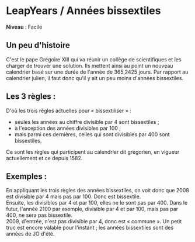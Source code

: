 # LeapYears / Années bissextiles

**Niveau** : Facile 

## Un peu d'histoire

C'est le pape Grégoire XIII qui va réunir un collège de scientifiques et les charger de trouver une solution. Ils mettent ainsi au point un nouveau calendrier basé sur une durée de l'année de 365,2425 jours. Par rapport au calendrier julien, il faut donc qu'il y ait un peu moins d'années bissextiles. 

## Les 3 règles :

D'où les trois règles actuelles pour « bissextiliser » : 
 - seules les années au chiffre divisible par 4 sont bissextiles ; 
 - à l'exception des années divisibles par 100 ; 
 - mais parmi ces dernières, celles qui sont divisibles par 400 sont bissextiles.

Ce sont les règles qui participent au calendrier dit grégorien, en vigueur actuellement et ce depuis 1582.

## Exemples :

En appliquant les trois règles des années bissextiles, on voit donc que 2008 est divisible par 4 mais pas par 100. Donc est bissextile.  
Ensuite, les divisibles par 4 et par 100, elles ne le sont pas par 400. Dans le futur, l'année 2100 par exemple, divisible par 4 et par 100, mais pas par 400, ne sera pas bissextile.   
2009, d'entrée, n'est pas divisible par 4, donc est « commune ». Un petit truc est encore valable pour l'instant ; les années bissextiles sont des années de JO d'été.
